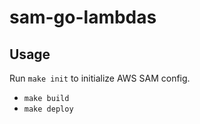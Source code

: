 # sam-go-lambdas

## Usage

Run `make init` to initialize AWS SAM config.

- `make build`
- `make deploy`
